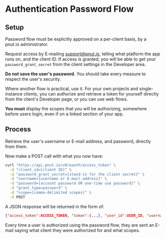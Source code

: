 # Authentication Password Flow

## Setup

Password flow must be explicitly approved on a per-client basis, by a pnut.io administrator.

Request access by E-mailing [support@pnut.io](mailto:support@pnut.io), telling what platform the app runs on, and the client ID. If access is granted, you will be able to get your `password_grant_secret` from the client settings in the Developer area.

__Do not save the user's password.__ You should take every measure to respect the user's security.

Where another flow is practical, use it. For your own projects and single-instance clients, you can authorize and retrieve a token for yourself directly from the client's Developer page, or you can use web flows.

__You must__ display the scopes that you will be authorizing, somewhere before users login, even if on a linked section of your app.


## Process

Retrieve the user's username or E-mail address, and password, directly from them.

Now make a <span class="method method-post">POST</span> call with what you now have:

```bash
curl "https://api.pnut.io/v0/oauth/access_token" \
  -d "client_id=[client ID]" \
  -d "password_grant_secret=[stand-in for the client secret]" \
  -d "username=[username or E-mail address]" \
  -d "password=[account password OR one-time use password]" \
  -d "grant_type=password" \
  -d "scope=[comma-delimited scopes]" \
  -X POST
```

A JSON response will be returned in the form of:

```json
{"access_token":ACCESS_TOKEN, "token":{...}, "user_id":USER_ID, "username":USERNAME}
```

Every time a user is authorized using the password flow, they are sent an E-mail saying what client they were authorized for and what scopes.
